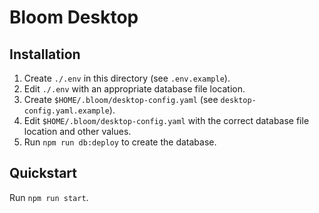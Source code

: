 # Bloom Desktop

## Installation

1. Create `./.env` in this directory (see `.env.example`).
2. Edit `./.env` with an appropriate database file location.
3. Create `$HOME/.bloom/desktop-config.yaml` (see `desktop-config.yaml.example`).
4. Edit `$HOME/.bloom/desktop-config.yaml` with the correct database file location and other values.
5. Run `npm run db:deploy` to create the database.

## Quickstart

Run `npm run start`.

